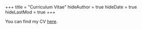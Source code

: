 +++
title = "Curriculum Vitae"
hideAuthor = true
hideDate = true
hideLastMod = true
+++

You can find my CV [here](../files/MI%20Postolache%20-%20Curriculum%20Vitae.pdf).